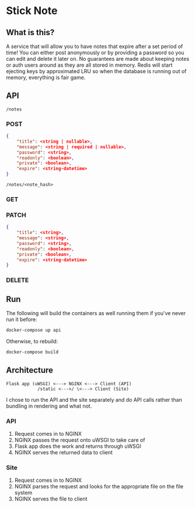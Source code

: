 # Stick Note

## What is this?
A service that will allow you to have notes that expire after a set period of time! You can either post anonymously or by providing a password so you can edit and delete it later on. No guarantees are made about keeping notes or auth users around as they are all stored in memory. Redis will start ejecting keys by approximated LRU so when the database is running out of memory, everything is fair game.

## API
`/notes`

### POST
```json
{
	"title": <string | nullable>,
	"message": <string | required | nullable>,
	"password": <string>,
	"readonly": <boolean>,
	"private": <boolean>,
	"expire": <string-datetime>
}
```

`/notes/<note_hash>`
### GET

### PATCH
```json
{
	"title": <string>,
	"message": <string>,
	"password": <string>,
	"readonly": <boolean>,
	"private": <boolean>,
	"expire": <string-datetime>
}
```

### DELETE

## Run
The following will build the containers as well running them if you've never run it before:
```bash
docker-compose up api
```

Otherwise, to rebuild:
```bash
docker-compose build
```

## Architecture
```
Flask app (uWSGI) <---> NGINX <---> Client (API)
            /static <--->/ \<---> Client (Site)
```
I chose to run the API and the site separately and do API calls rather than bundling in rendering and what not.

### API
1. Request comes in to NGINX
2. NGINX passes the request onto uWSGI to take care of
3. Flask app does the work and returns through uWSGI
3. NGINX serves the returned data to client

### Site
1. Request comes in to NGINX
2. NGINX parses the request and looks for the appropriate file on the file system
3. NGINX serves the file to client
